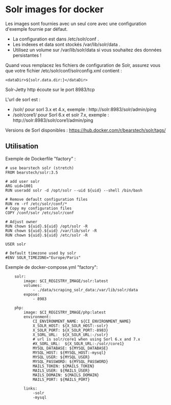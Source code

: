 Solr images for docker
=======================

Les images sont fournies avec un seul core avec une configuration d'exemple fournie par défaut.

- La configuration est dans /etc/solr/conf .
- Les indexes et data sont stockés /var/lib/solr/data .
- Utilisez un volume sur /var/lib/solr/data si vous souhaitez des données persistantes !

Quand vous remplacez les fichiers de configuration de Solr, assurez vous que votre fichier /etc/solr/conf/solrconfig.xml contient :
```
<dataDir>${solr.data.dir:}</dataDir>
```


Solr-Jetty http écoute sur le port 8983/tcp

L'url de sorl est :
- /solr/ pour sorl 3.x et 4.x, exemple : http://solr:8983/solr/admin/ping
- /solr/core1/ pour Sorl 6.x et solr 7.x, exemple : http://solr:8983/solr/core1/admin/ping

Versions de Sorl disponibles : https://hub.docker.com/r/bearstech/solr/tags/

Utilisation
-----------

Exemple de Dockerfile "factory" :
```
# use bearstech solr (stretch)
FROM bearstech/solr:3.5

# add user solr 
ARG uid=1001
RUN useradd solr -d /opt/solr --uid ${uid} --shell /bin/bash

# Remove default configuration files
RUN rm -rf /etc/solr/conf/*
# Copy my configuration files
COPY /conf/solr /etc/solr/conf

# Adjust owner
RUN chown ${uid}.${uid} /opt/solr -R
RUN chown ${uid}.${uid} /var/lib/solr -R
RUN chown ${uid}.${uid} /etc/solr -R

USER solr

# Default timezone used by solr
#ENV SOLR_TIMEZONE="Europe/Paris"
```

Exemple de docker-compose.yml "factory":
```
    solr:
        image: $CI_REGISTRY_IMAGE/solr:latest
        volumes:
            - ./data/scraping_solr_data:/var/lib/solr/data
        expose:
            - 8983

    php:
        image: $CI_REGISTRY_IMAGE/php:latest
        environment:
            CI_ENVIRONMENT_NAME: ${CI_ENVIRONMENT_NAME}
            X_SOLR_HOST: ${X_SOLR_HOST:-solr}
            X_SOLR_PORT: ${X_SOLR_PORT:-8983}
            X_SORL_URL:  ${X_SOLR_URL:-/solr}
            # url is solr/core1 when using Sorl 6.x and 7.x
            #X_SORL_URL:  ${X_SOLR_URL:-/solr/core1} 
            MYSQL_DATABASE: ${MYSQL_DATABASE}
            MYSQL_HOST: ${MYSQL_HOST:-mysql}
            MYSQL_USER: ${MYSQL_USER}
            MYSQL_PASSWORD: ${MYSQL_PASSWORD}
            MAILS_TOKEN: ${MAILS_TOKEN}
            MAILS_USER: ${MAILS_USER}
            MAILS_DOMAIN: ${MAILS_DOMAIN}
            MAILS_PORT: ${MAILS_PORT}

        links:
            -solr
            -mysql
```
